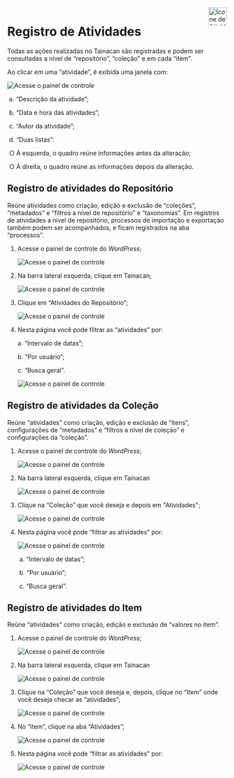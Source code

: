 <div style="float: right; margin-left: 1rem;">
	<img 
		alt="Ícone de Atividades" 
		src="_assets/images/icon_logs.png"
		width="42"
		height="42">
</div>

# Registro de Atividades

Todas as ações realizadas no Tainacan são registradas e podem ser consultadas a nível de “repositório”, “coleção” e em cada “item”.

Ao clicar em uma “atividade”, é exibida uma janela com:

![Acesse o painel de controle](\_assets\images\103.png)

​	a. “Descrição da atividade”;

​	b. “Data e hora das atividades”;

​	c. “Autor da atividade”;

​	d. “Duas listas”:

​		○ À esquerda, o quadro reúne informações antes da alteração;

​		○ À direita, o quadro reúne as informações depois da alteração. 



## Registro de atividades do Repositório

Reúne atividades como criação, edição e exclusão de “coleções”, “metadados” e “filtros a nível de repositório” e “taxonomias”. Em registros de atividades a nível de repositório, processos de importação e exportação também podem ser acompanhados, e ficam registrados na aba “processos”.

1. Acesse o painel de controle do *WordPress*;

   ![Acesse o painel de controle](\_assets\images\050.png)

2. Na barra lateral esquerda, clique em Tainacan;

   ![Acesse o painel de controle](\_assets\images\051.png)

3. Clique em “Atividades do Repositório”;

   ![Acesse o painel de controle](\_assets\images\104.png)

4. Nesta página você pode filtrar as “atividades” por:

   a. “Intervalo de datas”;

   b. “Por usuário”;

   c. “Busca geral”.

   ![Acesse o painel de controle](\_assets\images\105.png)

   

## Registro de atividades da Coleção

Reúne “atividades” como criação, edição e exclusão de “itens”, configurações de “metadados” e “filtros a nível de coleção” e configurações da “coleção”.

1. Acesse o painel de controle do *WordPress*;

   ![Acesse o painel de controle](\_assets\images\050.png)

2. Na barra lateral esquerda, clique em Tainacan

   ![Acesse o painel de controle](\_assets\images\051.png)

3. Clique na “Coleção” que você deseja e depois em "Atividades";

   ![Acesse o painel de controle](\_assets\images\106.png)

4. Nesta página você pode “filtrar as atividades” por:

   ![Acesse o painel de controle](\_assets\images\107.png)

   ​	a. “Intervalo de datas”;

   ​	b. “Por usuário”;

   ​	c. “Busca geral”.



## Registro de atividades do Item

Reúne “atividades” como criação, edição e exclusão de “valores no item”.

1. Acesse o painel de controle do *WordPress*;

   ![Acesse o painel de controle](\_assets\images\050.png)

2. Na barra lateral esquerda, clique em Tainacan

   ![Acesse o painel de controle](\_assets\images\051.png)

3. Clique na “Coleção” que você deseja e, depois, clique no “Item” onde você deseja checar as “atividades”;

   ![Acesse o painel de controle](\_assets\images\108.png)

4. No “item”, clique na aba “Atividades”;

   ![Acesse o painel de controle](\_assets\images\109.png)

5. Nesta página você pode “filtrar as atividades” por:

   ![Acesse o painel de controle](\_assets\images\110.png)